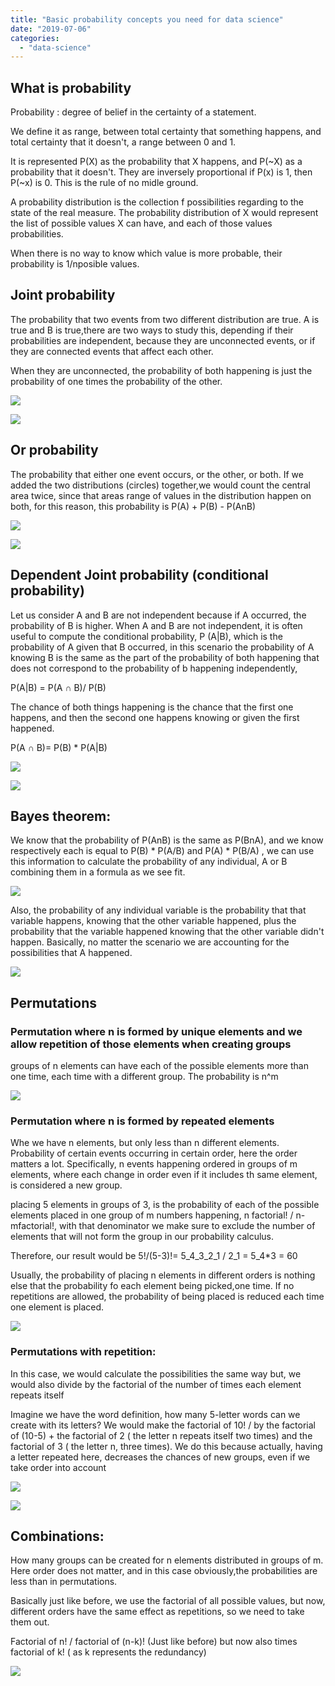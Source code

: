 ```yaml
---
title: "Basic probability concepts you need for data science"
date: "2019-07-06"
categories: 
  - "data-science"
---
```


## What is probability

Probability : degree of belief in the certainty of a statement.

We define it as range, between total certainty that something happens, and total certainty that it doesn't, a range between 0 and 1.

It is represented P(X) as the probability that X happens, and P(~X) as a probability that it doesn't. They are inversely proportional if P(x) is 1, then P(~x) is 0. This is the rule of no midle ground.

A probability distribution is the collection f possibilities regarding to the state of the real measure. The probability distribution of X would represent the list of possible values X can have, and each of those values probabilities.

When there is no way to know which value is more probable, their probability is 1/nposible values.

## Joint probability

The probability that two events from two different distribution are true. A is true and B is true,there are two ways to study this, depending if their probabilities are independent, because they are unconnected events, or if they are connected events that affect each other.

When they are unconnected, the probability of both happening is just the probability of one times the probability of the other.

![](images/independent-probability.png.png)

![](images/independent.png)

## Or probability

The probability that either one event occurs, or the other, or both. If we added the two distributions (circles) together,we would count the central area twice, since that areas range of values in the distribution happen on both, for this reason, this probability is P(A) + P(B) - P(AnB)

![](images/orprob.png)

![](images/orprobability.png)

## Dependent Joint probability (conditional probability)

Let us consider A and B are not independent because if A occurred, the probability of B is higher. When A and B are not independent, it is often useful to compute the conditional probability, P (A|B), which is the probability of A given that B occurred, in this scenario the probability of A knowing B is the same as the part of the probability of both happening that does not correspond to the probability of b happening independently,

P(A|B) = P(A ∩ B)/ P(B)

The chance of both things happening is the chance that the first one happens, and then the second one happens knowing or given the first happened.

P(A ∩ B)= P(B) \* P(A|B)

![](images/conditional_b.png)

![](images/dependent-probability.png)

## Bayes theorem:

We know that the probability of P(AnB) is the same as P(BnA), and we know respectively each is equal to P(B) \* P(A/B) and P(A) \* P(B/A) , we can use this information to calculate the probability of any individual, A or B combining them in a formula as we see fit.

![](images/Bayes_Rule-1-1024x509.png)

Also, the probability of any individual variable is the probability that that variable happens, knowing that the other variable happened, plus the probability that the variable happened knowing that the other variable didn't happen. Basically, no matter the scenario we are accounting for the possibilities that A happened.

![](images/bayestheorem2.png)

## Permutations

### Permutation where n is formed by unique elements and we allow repetition of those elements when creating groups

groups of n elements can have each of the possible elements more than one time, each time with a different group. The probability is n^m

![](images/variation.png)

### Permutation where n is formed by repeated elements

Whe we have n elements, but only less than n different elements.  
Probability of certain events occurring in certain order, here the order matters a lot. Specifically, n events happening ordered in groups of m elements, where each change in order even if it includes th same element, is considered a new group.

placing 5 elements in groups of 3, is the probability of each of the possible elements placed in one group of m numbers happening, n factorial! / n-mfactorial!, with that denominator we make sure to exclude the number of elements that will not form the group in our probability calculus.

Therefore, our result would be 5!/(5-3)!= 5_4_3_2_1 / 2_1 = 5_4\*3 = 60

Usually, the probability of placing n elements in different orders is nothing else that the probability fo each element being picked,one time. If no repetitions are allowed, the probability of being placed is reduced each time one element is placed.

![](images/norepetition.png)

### Permutations with repetition:

In this case, we would calculate the possibilities the same way but, we would also divide by the factorial of the number of times each element repeats itself

Imagine we have the word definition, how many 5-letter words can we create with its letters? We would make the factorial of 10! / by the factorial of (10-5) + the factorial of 2 ( the letter n repeats itself two times) and the factorial of 3 ( the letter n, three times). We do this because actually, having a letter repeated here, decreases the chances of new groups, even if we take order into account

![](images/repetition2.png)

![](images/repetition.png)

## Combinations:

How many groups can be created for n elements distributed in groups of m. Here order does not matter, and in this case obviously,the probabilities are less than in permutations.

Basically just like before, we use the factorial of all possible values, but now, different orders have the same effect as repetitions, so we need to take them out.

Factorial of n! / factorial of (n-k)! (Just like before) but now also times factorial of k! ( as k represents the redundancy)

![](images/combination.png)
